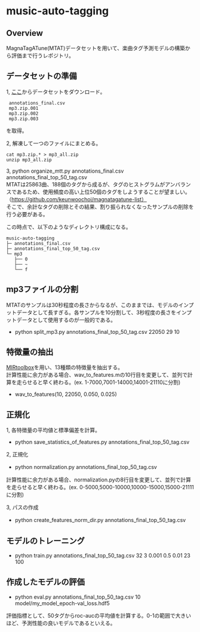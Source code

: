 # music-auto-tagging

## Overview 
MagnaTagATune(MTAT)データセットを用いて、楽曲タグ予測モデルの構築から評価まで行うレポジトリ。

## データセットの準備
1, [ここ](http://mirg.city.ac.uk/codeapps/the-magnatagatune-dataset)からデータセットをダウンロード。
```
 annotations_final.csv
 mp3.zip.001
 mp3.zip.002
 mp3.zip.003
```
を取得。

2, 解凍して一つのファイルにまとめる。
```   
cat mp3.zip.* > mp3_all.zip  
unzip mp3_all.zip
```

3, python organize_mtt.py annotations_final.csv annotations_final_top_50_tag.csv  
MTATは25863曲、188個のタグから成るが、タグのヒストグラムがアンバランスであるため、使用頻度の高い上位50個のタグをしようすることが望ましい。（https://github.com/keunwoochoi/magnatagatune-list）  
そこで、余計なタグの削除とその結果、割り振られなくなったサンプルの削除を行う必要がある。

この時点で、以下のようなディレクトリ構成になる。
```
music-auto-tagging
├─ annotations_final.csv
├─ annotations_final_top_50_tag.csv
└─ mp3
   ├── 0
   ├── ~
   └── f
```

## mp3ファイルの分割
MTATのサンプルは30秒程度の長さからなるが、このままでは、モデルのインプットデータとして長すぎる。各サンプルを10分割して、3秒程度の長さをインプットデータとして使用するのが一般的である。

- python split_mp3.py annotations_final_top_50_tag.csv 22050 29 10

## 特徴量の抽出
[MIRtoolbox](https://www.jyu.fi/hytk/fi/laitokset/mutku/en/research/materials/mirtoolbox)を用い、13種類の特徴量を抽出する。  
計算性能に余力がある場合、wav_to_features.mの10行目を変更して、並列で計算を走らせると早く終わる。(ex. 1-7000,7001-14000,14001-21110に分割)

- wav_to_features(10, 22050, 0.050, 0.025)

## 正規化
1, 各特徴量の平均値と標準偏差を計算。 
- python save_statistics_of_features.py annotations_final_top_50_tag.csv  

2, 正規化
- python normalization.py annotations_final_top_50_tag.csv　　

計算性能に余力がある場合、normalization.pyの8行目を変更して、並列で計算を走らせると早く終わる。(ex. 0-5000,5000-10000,10000-15000,15000-21111に分割)

3, パスの作成
- python create_features_norm_dir.py annotations_final_top_50_tag.csv　　

## モデルのトレーニング
- python train.py annotations_final_top_50_tag.csv 32 3 0.001 0.5 0.01 23 100

## 作成したモデルの評価
-  python eval.py annotations_final_top_50_tag.csv 10 model/my_model_epoch-val_loss.hdf5  

評価指標として、50タグからroc-aucの平均値を計算する。0-1の範囲で大きいほど、予測性能の良いモデルであるといえる。



